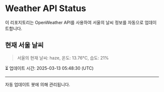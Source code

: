 
# Weather API Status

이 리포지토리는 OpenWeather API를 사용하여 서울의 날씨 정보를 자동으로 업데이트합니다.

## 현재 서울 날씨
> 서울의 현재 날씨: haze, 온도: 13.76°C, 습도: 21%

⏳ 업데이트 시간: 2025-03-13 05:48:30 (UTC)

---
자동 업데이트 봇에 의해 관리됩니다.
